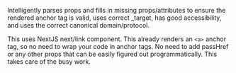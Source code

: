Intelligently parses props and fills in missing props/attributes to ensure the rendered anchor tag is valid, uses correct \_target, has good accessibility, and uses the correct canonical domain/protocol.

This uses NextJS next/link component. This already renders an `<a>` anchor tag, so no need to wrap your code in anchor tags. No need to add passHref or any other props that can be easily figured out programmatically. This takes care of the busy work.
